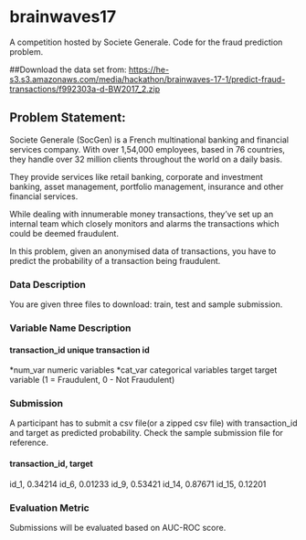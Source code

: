# brainwaves17
A competition hosted by Societe Generale. Code for the fraud prediction problem.

##Download the data set from: https://he-s3.s3.amazonaws.com/media/hackathon/brainwaves-17-1/predict-fraud-transactions/f992303a-d-BW2017_2.zip

## Problem Statement:
Societe Generale (SocGen) is a French multinational banking and financial services company. With over 1,54,000 employees, based in 76 countries, they handle over 32 million clients throughout the world on a daily basis.

They provide services like retail banking, corporate and investment banking, asset management, portfolio management, insurance and other financial services.

While dealing with innumerable money transactions, they’ve set up an internal team which closely monitors and alarms the transactions which could be deemed fraudulent.

In this problem, given an anonymised data of transactions, you have to predict the probability of a transaction being fraudulent.

### Data Description
You are given three files to download: train, test and sample submission.

### Variable Name	Description
#### transaction_id	unique transaction id
*num_var	numeric variables
*cat_var	categorical variables
target	target variable (1 = Fraudulent, 0 - Not Fraudulent)


### Submission
A participant has to submit a csv file(or a zipped csv file) with transaction_id and target as predicted probability. Check the sample submission file for reference.

#### transaction_id, target
id_1, 0.34214
id_6, 0.01233
id_9, 0.53421
id_14, 0.87671
id_15, 0.12201


### Evaluation Metric
Submissions will be evaluated based on AUC-ROC score.


